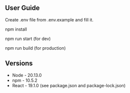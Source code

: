## User Guide

Create .env file from .env.example and fill it.

npm install

npm run start (for dev)

npm run build (for production)


## Versions

+ Node - 20.13.0
+ npm - 10.5.2
+ React - 19.1.0 (see package.json and package-lock.json)